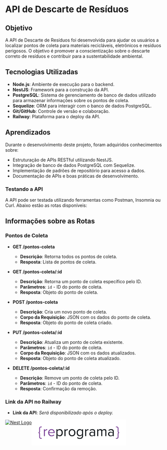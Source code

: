 # API de Descarte de Resíduos

## Objetivo

A API de Descarte de Resíduos foi desenvolvida para ajudar os usuários a localizar pontos de coleta para materiais recicláveis, eletrônicos e resíduos perigosos. O objetivo é promover a conscientização sobre o descarte correto de resíduos e contribuir para a sustentabilidade ambiental.

## Tecnologias Utilizadas

- **Node.js**: Ambiente de execução para o backend.
- **NestJS**: Framework para a construção da API.
- **PostgreSQL**: Sistema de gerenciamento de banco de dados utilizado para armazenar informações sobre os pontos de coleta.
- **Sequelize**: ORM para interagir com o banco de dados PostgreSQL.
- **Git/GitHub**: Controle de versão e colaboração.
- **Railway**: Plataforma para o deploy da API.

## Aprendizados

Durante o desenvolvimento deste projeto, foram adquiridos conhecimentos sobre:

- Estruturação de APIs RESTful utilizando NestJS.
- Integração de banco de dados PostgreSQL com Sequelize.
- Implementação de padrões de repositório para acesso a dados.
- Documentação de APIs e boas práticas de desenvolvimento.


### Testando a API

A API pode ser testada utilizando ferramentas como Postman, Insomnia ou Curl. Abaixo estão as rotas disponíveis:

## Informações sobre as Rotas

### Pontos de Coleta

- **GET /pontos-coleta**
  - **Descrição**: Retorna todos os pontos de coleta.
  - **Resposta**: Lista de pontos de coleta.

- **GET /pontos-coleta/:id**
  - **Descrição**: Retorna um ponto de coleta específico pelo ID.
  - **Parâmetros**: `id` - ID do ponto de coleta.
  - **Resposta**: Objeto do ponto de coleta.

- **POST /pontos-coleta**
  - **Descrição**: Cria um novo ponto de coleta.
  - **Corpo da Requisição**: JSON com os dados do ponto de coleta.
  - **Resposta**: Objeto do ponto de coleta criado.

- **PUT /pontos-coleta/:id**
  - **Descrição**: Atualiza um ponto de coleta existente.
  - **Parâmetros**: `id` - ID do ponto de coleta.
  - **Corpo da Requisição**: JSON com os dados atualizados.
  - **Resposta**: Objeto do ponto de coleta atualizado.

- **DELETE /pontos-coleta/:id**
  - **Descrição**: Remove um ponto de coleta pelo ID.
  - **Parâmetros**: `id` - ID do ponto de coleta.
  - **Resposta**: Confirmação da remoção.

### Link da API no Railway

- **Link da API**: *Será disponibilizado após o deploy.*

<div style="display:flex; flex-direction:row">
<div align="center">
  <a href="http://nestjs.com/" target="blank"><img src="https://nestjs.com/img/logo-small.svg" width="120" alt="Nest Logo" /></a>
</div>

<div align="center">
  <a href="http://nestjs.com/" target="blank"><img src="assets/reprograma-fundos-claros.png" alt="logo reprograma" width="300"></a>
</div>
</div>